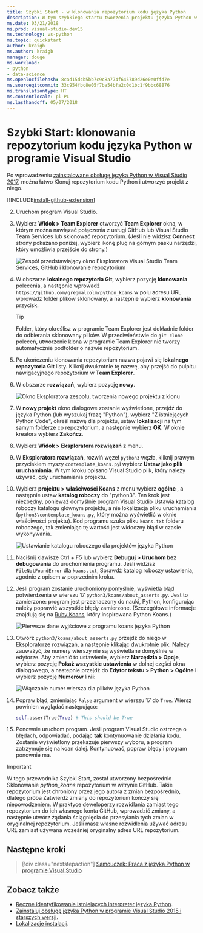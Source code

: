 ```yaml
---
title: Szybki Start - w klonowania repozytorium kodu języka Python
description: W tym szybkiego startu tworzenia projektu języka Python w programie Visual Studio w klonowania repozytorium koans Python za pomocą programu Visual Studio Team Explorer.
ms.date: 03/21/2018
ms.prod: visual-studio-dev15
ms.technology: vs-python
ms.topic: quickstart
author: kraigb
ms.author: kraigb
manager: douge
ms.workload:
- python
- data-science
ms.openlocfilehash: 8cad15dcb5bb7c9c8a774f645789d26e0e0ffd7e
ms.sourcegitcommit: 33c954fbc8e05f7ba54bfa2c0d1bc1f9bbc68876
ms.translationtype: HT
ms.contentlocale: pl-PL
ms.lasthandoff: 05/07/2018
---
```

# <a name="quickstart-clone-a-repository-of-python-code-in-visual-studio"></a>Szybki Start: klonowanie repozytorium kodu języka Python w programie Visual Studio

Po wprowadzeniu [zainstalowane obsługę języka Python w Visual Studio 2017](installing-python-support-in-visual-studio.md), można łatwo Klonuj repozytorium kodu Python i utworzyć projekt z niego.

[!INCLUDE[install-github-extension](includes/install-github-extension.md)]

2. Uruchom program Visual Studio.

3. Wybierz **Widok > Team Explorer** otworzyć **Team Explorer** okna, w którym można nawiązać połączenia z usługi GitHub lub Visual Studio Team Services lub sklonować repozytorium. (Jeśli nie widzisz **Connect** strony pokazano poniżej, wybierz ikonę plug na górnym pasku narzędzi, który umożliwia przejście do strony.)

    ![Zespół przedstawiający okno Eksploratora Visual Studio Team Services, GitHub i klonowanie repozytorium](media/team-explorer.png)

4. W obszarze **lokalnego repozytoria Git**, wybierz pozycję **klonowania** polecenia, a następnie wprowadź `https://github.com/gregmalcolm/python_koans` w polu adresu URL wprowadź folder plików sklonowany, a następnie wybierz **klonowania** przycisk.

    > [!Tip]
    > Folder, który określisz w programie Team Explorer jest dokładnie folder do odbierania sklonowany plików. W przeciwieństwie do `git clone` poleceń, utworzenie klona w programie Team Explorer nie tworzy automatycznie podfolder o nazwie repozytorium.

5. Po ukończeniu klonowania repozytorium nazwa pojawi się **lokalnego repozytoria Git** listy. Kliknij dwukrotnie tę nazwę, aby przejść do pulpitu nawigacyjnego repozytorium w **Team Explorer**.

6. W obszarze **rozwiązań**, wybierz pozycję **nowy**.

    ![Okno Eksploratora zespołu, tworzenia nowego projektu z klonu](media/team-explorer-new-project.png)

7. W **nowy projekt** okno dialogowe zostanie wyświetlone, przejdź do języka Python (lub wyszukaj frazę "Python"), wybierz "Z istniejących Python Code", określ nazwę dla projektu, ustaw **lokalizacji** na tym samym folderze co repozytorium, a następnie wybierz **OK**. W oknie kreatora wybierz **Zakończ**.

8. Wybierz **Widok > Eksploratora rozwiązań** z menu.

9. W **Eksploratora rozwiązań**, rozwiń węzeł `python3` węzła, kliknij prawym przyciskiem myszy `contemplate_koans.py`i wybierz **Ustaw jako plik uruchamiania**. W tym kroku opisano Visual Studio plik, który należy używać, gdy uruchamiania projektu.

10. Wybierz **projektu > właściwości Koans** z menu wybierz **ogólne** , a następnie ustaw **katalog roboczy** do "python3". Ten krok jest niezbędny, ponieważ domyślnie program Visual Studio Ustawia katalog roboczy katalogu głównym projektu, a nie lokalizacja pliku uruchamiania (`python3\contemplate_koans.py`, który można wyświetlić w oknie właściwości projektu). Kod programu szuka pliku `koans.txt` folderu roboczego, tak zmieniając tę wartość jest widoczny błąd w czasie wykonywania.

    ![Ustawianie katalogu roboczego dla projektów języka Python](media/projects-set-working-directory.png)

11. Naciśnij klawisze Ctrl + F5 lub wybierz **Debuguj > Uruchom bez debugowania** do uruchomienia programu. Jeśli widzisz `FileNotFoundError` dla `koans.txt`, Sprawdź katalog roboczy ustawienia, zgodnie z opisem w poprzednim kroku.

12. Jeśli program zostanie uruchomiony pomyślnie, wyświetla błąd potwierdzenia w wierszu 17 `python3/koans/about_asserts.py`. Jest to zamierzone: program jest przeznaczony do nauki, Python, konfigurując należy poprawić wszystkie błędy zamierzone. (Szczegółowe informacje znajdują się na [Ruby Koans](http://rubykoans.com/), który inspirowana Python Koans.)

    ![Pierwsze dane wyjściowe z programu koans języka Python](media/koans-output.png)

13. Otwórz `python3/koans/about_asserts.py` przejdź do niego w Eksploratorze rozwiązań, a następnie klikając dwukrotnie plik. Należy zauważyć, że numery wierszy nie są wyświetlane domyślnie w edytorze. Aby zmienić to ustawienie, wybierz **Narzędzia > Opcje**, wybierz pozycję **Pokaż wszystkie ustawienia** w dolnej części okna dialogowego, a następnie przejdź do **Edytor tekstu > Python > Ogólne** i wybierz pozycję **Numerów linii**:

    ![Włączanie numer wiersza dla plików języka Python](media/options-general-line-numbers.png)

14. Popraw błąd, zmieniając `False` argument w wierszu 17 do `True`. Wiersz powinien wyglądać następująco:

    ```python
    self.assertTrue(True) # This should be True
    ```

15. Ponownie uruchom program. Jeśli program Visual Studio ostrzega o błędach, odpowiadać, podając **tak** kontynuowanie działania kodu. Zostanie wyświetlony przekazuje pierwszy wyboru, a program zatrzymuje się na koan dalej. Kontynuować, popraw błędy i program ponownie ma.

> [!Important]
> W tego przewodnika Szybki Start, został utworzony bezpośrednio Sklonowanie *python_koans* repozytorium w witrynie GitHub. Takie repozytorium jest chroniony przez jego autora z zmian bezpośrednio, dlatego próba Zatwierdź zmiany do repozytorium kończy się niepowodzeniem. W praktyce deweloperzy rozwidlania zamiast tego repozytorium do ich własnego konta GitHub, wprowadzić zmiany, a następnie utwórz żądania ściągnięcia do przesyłania tych zmian w oryginalnej repozytorium. Jeśli masz własne rozwidlenia używać adresu URL zamiast używana wcześniej oryginalny adres URL repozytorium.

## <a name="next-steps"></a>Następne kroki

> [!div class="nextstepaction"]
> [Samouczek: Praca z języka Python w programie Visual Studio](tutorial-working-with-python-in-visual-studio-step-01-create-project.md)

## <a name="see-also"></a>Zobacz także

- [Ręczne identyfikowanie istniejących interpreter języka Python](managing-python-environments-in-visual-studio.md#manually-identify-an-existing-environment).
- [Zainstaluj obsługę języka Python w programie Visual Studio 2015 i starszych wersji](installing-python-support-in-visual-studio.md).
- [Lokalizacje instalacji](installing-python-support-in-visual-studio.md#install-locations).
